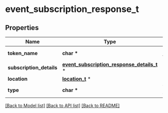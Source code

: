 # event_subscription_response_t

## Properties
Name | Type | Description | Notes
------------ | ------------- | ------------- | -------------
**token_name** | **char \*** | Name of the token | [optional] 
**subscription_details** | [**event_subscription_response_details_t**](event_subscription_response_details.md) \* |  | [optional] 
**location** | [**location_t**](location.md) \* |  | [optional] 
**type** | **char \*** | Type of event | [optional] 

[[Back to Model list]](../README.md#documentation-for-models) [[Back to API list]](../README.md#documentation-for-api-endpoints) [[Back to README]](../README.md)


